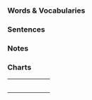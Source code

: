 ### Words & Vocabularies

### Sentences

### Notes

### Charts

|||||||
|:-:|:-:|:-:|:-:|:-:|:-:|
|||||||
|||||||
|||||||
|||||||
|||||||
